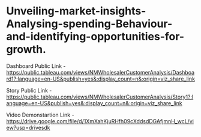 # Unveiling-market-insights-Analysing-spending-Behaviour-and-identifying-opportunities-for-growth.

Dashboard Public Link - https://public.tableau.com/views/NMWholesalerCustomerAnalysis/Dashboard1?:language=en-US&publish=yes&:display_count=n&:origin=viz_share_link

Story Public Link - https://public.tableau.com/views/NMWholesalerCustomerAnalysis/Story1?:language=en-US&publish=yes&:display_count=n&:origin=viz_share_link

Video Demonstartion Link - https://drive.google.com/file/d/1XmXahKjuRHfh09cXddsdDGAfjmnH_wcL/view?usp=drivesdk
